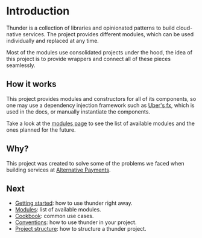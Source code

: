 # Introduction

Thunder is a collection of libraries and opinionated patterns to build
cloud-native services. The project provides different modules, which can be
used individually and replaced at any time.

Most of the modules use consolidated projects under the hood, the idea of this
project is to provide wrappers and connect all of these pieces seamlessly.

## How it works

This project provides modules and constructors for all of its components, so
one may use a dependency injection framework such as [Uber's
fx](https://uber-go.github.io/fx/), which is used in the docs, or manually
instantiate the components.

Take a look at the [modules page](./modules/index.md) to see the list of
available modules and the ones planned for the future.

## Why?

This project was created to solve some of the problems we faced when building
services at [Alternative Payments](https://www.alternativepayments.io/).

## Next

- [Getting started](./getting-started.md): how to use thunder right away.
- [Modules](./modules/index.md): list of available modules.
- [Cookbook](./cookbook.md): common use cases.
- [Conventions](./conventions.md): how to use thunder in your project.
- [Project structure](./project-structure.md): how to structure a thunder
  project.
